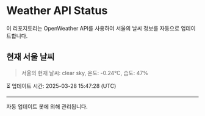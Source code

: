 
# Weather API Status

이 리포지토리는 OpenWeather API를 사용하여 서울의 날씨 정보를 자동으로 업데이트합니다.

## 현재 서울 날씨
> 서울의 현재 날씨: clear sky, 온도: -0.24°C, 습도: 47%

⏳ 업데이트 시간: 2025-03-28 15:47:28 (UTC)

---
자동 업데이트 봇에 의해 관리됩니다.
